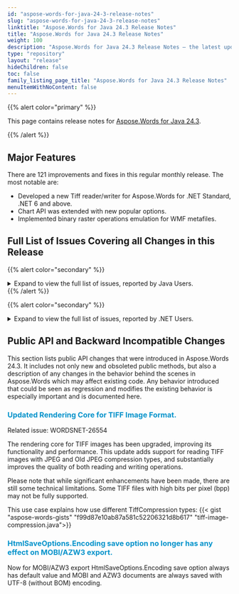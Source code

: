```yaml
---
id: "aspose-words-for-java-24-3-release-notes"
slug: "aspose-words-for-java-24-3-release-notes"
linktitle: "Aspose.Words for Java 24.3 Release Notes"
title: "Aspose.Words for Java 24.3 Release Notes"
weight: 100
description: "Aspose.Words for Java 24.3 Release Notes – the latest updates and fixes."
type: "repository"
layout: "release"
hideChildren: false
toc: false
family_listing_page_title: "Aspose.Words for Java 24.3 Release Notes"
menuItemWithNoContent: false
---
```


{{% alert color="primary" %}}

This page contains release notes for [Aspose.Words for Java 24.3](https://releases.aspose.com/words/java/24-3/).

{{% /alert %}}

## Major Features

There are 121 improvements and fixes in this regular monthly release. The most notable are:

- Developed a new Tiff reader/writer for Aspose.Words for .NET Standard, .NET 6 and above.
- Chart API was extended with new popular options.
- Implemented binary raster operations emulation for WMF metafiles.

## Full List of Issues Covering all Changes in this Release

{{% alert color="secondary" %}}
<details><summary>Expand to view the full list of issues, reported by Java Users.</summary>

|Key|Summary|Category|
| :- | :- | :- |
|WORDSJAVA-2918|TIFF image is distorted on rendering|Bug
|WORDSJAVA-2920|Endless readFully when converting docx with special TIF to PDF|Bug
|WORDSJAVA-2925|Images is rendered as red cross in Java|Bug
|WORDSJAVA-2915|WindowsNative_x64.dll caused EXCEPTION_ACCESS_VIOLATION|Bug

</details>
{{% /alert %}}

{{% alert color="secondary" %}}
<details><summary>Expand to view the full list of issues, reported by .NET Users.</summary>

|Key|Summary|Category|
| :- | :- | :- |
|WORDSNET-23404|Read and write table row widthAfter and widthBefore specified in percent units|New Feature
|WORDSNET-10633|Add support for the "vert" OpenType feature|New Feature
|WORDSNET-26554|Implement new Tiff reader/writer for .NetStandard/net6 based on BitMiracle.LibTiff.NET|New Feature
|WORDSNET-15898|Add feature to show/hide DataTable of chart|New Feature
|WORDSNET-25803|Add an ability to specify font of axis labels|New Feature
|WORDSNET-15891|Add feature to change the font size of Axis|New Feature
|WORDSNET-14235|Add feature to get/set the font of chart's elements|New Feature
|WORDSNET-15333|Support to modify font in existing chart|New Feature
|WORDSNET-23462|Use Word 2013 rules for hyphenation between pages and columns|New Feature
|WORDSNET-16583|cellspacing of a HTML table is not preserved in PDF|Enhencement
|WORDSNET-24901|Write Aspose.Words' version to AZW3 metadata when SaveOptions.ExportGeneratorName is enabled|Enhencement
|WORDSNET-10800|Incorrect NUMPAGES value in footer of document|Enhencement
|WORDSNET-22812|UpdateTableLayout breaks the table layout|Enhencement
|WORDSNET-14440|Table/Cell's width is changed after conversion from RTF to DOCX|Bug
|WORDSNET-15625|Width of table is increased in output PDF|Bug
|WORDSNET-10672|DOCX to PDF conversion issue with table's columns|Bug
|WORDSNET-10799|Incorrect page numbers in TOC field|Bug
|WORDSNET-11338|Table's layout is corrupted after conversion from DOC to PDF|Bug
|WORDSNET-12382|Shape position is changed after re-saving DOCX|Bug
|WORDSNET-22138|PDF output cuts off table / moves table too far off to the right|Bug
|WORDSNET-23655|Part of footer content is lost after rendering document|Bug
|WORDSNET-17037|DOCX to PDF - invalid table afer updateTableLayout()|Bug
|WORDSNET-26586|epub changes structure after load/save operations|Bug
|WORDSNET-26632|"INS sync failed" error when compare two documents|Bug
|WORDSNET-26529|Document.Compare throws System.InvalidOperationException|Bug
|WORDSNET-26610|System.InvalidOperationException exception without a message is thrown when saving a document to a stream|Bug
|WORDSNET-26542|Missed style element inside the head section with ToString|Bug
|WORDSNET-26378|InvalidCastException is thrown upon comparing document|Bug
|WORDSNET-26604|Incorrect formatting in footnotes after Merger|Bug
|WORDSNET-26603|Incorrect formatting for Heading style in Merger|Bug
|WORDSNET-26629|Font CourierNew is substituted with Times New Roman instead of Courier New|Bug
|WORDSNET-26599|Incorrect processing of Pattern color upon import PDF|Bug
|WORDSNET-26441|Application hangs upon updating fields|Bug
|WORDSNET-26437|Aspose.Words hangs upon updating fields|Bug
|WORDSNET-23670|Table column width is changed after open/save document|Bug
|WORDSNET-19759|Table formatting disturbed during appending documents|Bug
|WORDSNET-12590|Table's cells width are changed after re-saving DOCX|Bug
|WORDSNET-21613|Table contents are pushed toward right side of page after re-saving DOC|Bug
|WORDSNET-19902|Word Table formatting is changing while using Document.unprotect()|Bug
|WORDSNET-26544|Shadow is applied to text upon rendering|Bug
|WORDSNET-25722|Page size and orientation is changed after inserting HTML|Bug
|WORDSNET-26486|Linked SVG image in AZW3 document isn't displayed by calibre|Bug
|WORDSNET-26450|OLE object does not work after saving document as RTF second time|Bug
|WORDSNET-5289|Tables in RTF expand after rendering|Bug
|WORDSNET-6057|Width of merged table cell is calculated incorrectly|Bug
|WORDSNET-26171|Resetting italic does not work for runs inside office math|Bug
|WORDSNET-26536|Metered tests fail with 'There is no subscription' error|Bug
|WORDSNET-24165|AZW3 documents generated with non-default HtmlSaveOptions.Encoding cannot be opened|Bug
|WORDSNET-26617|The height of the bracket element, if last element inside is a bracket element|Bug
|WORDSNET-26531|Begining offset for wrapping formula if wrapIndent is zero|Bug
|WORDSNET-26609|Page numbers in TOC are incorrect after updating fields (Chinese)|Bug
|WORDSNET-26591|Incorrect offsets before and after script element due the neighbor element|Bug
|WORDSNET-26456|IndexOutOfRangeException is thrown upon saving document to TIFF|Bug
|WORDSNET-26512|TIFF image is inserted incorrectly in .NET Standard|Bug
|WORDSNET-26451|Paragraph in the table has heading style after importing MD|Bug
|WORDSNET-26509|Document.Compare throws System.InvalidOperationException: NC sync failed|Bug
|WORDSNET-26540|Field methods refactoring|Bug
|WORDSNET-26220|"Error! Not a valid bookmark self-reference." is shown after updating fields in the doucment|Bug
|WORDSNET-26420|Shapes are lost on document merging|Bug
|WORDSNET-26585|Dummy row is added after tbody in HTML|Bug
|WORDSNET-26413|Check whether Aspose.Words is vulnerable to CVE-2023-36884|Bug
|WORDSNET-26566|Empty page is added at the beginning of the document after comparing|Bug
|WORDSNET-26588|Content is missed after converting PDF to DOCX|Bug
|WORDSNET-26543|Shape is misplaced after rendering|Bug
|WORDSNET-26457|Odd shading appears in the rendered output|Bug
|WORDSNET-26402|StructuredDocumentTagRangeStart.GetChildNodes does not work as expected|Bug
|WORDSNET-25944|Incorrect table column widths on docx to pdf conversion|Bug
|WORDSNET-26000|Font size of the paragraph is changed after cloning an importing into another document|Bug
|WORDSNET-17728|Cover image is incorretly imported when converting from MOBI to DOCX|Bug
|WORDSNET-25580|DOCX to PDF: Numbering of list paragraphs incorrect|Bug
|WORDSNET-13784|Hebrew RTL text is getting reversed during Docx to Pdf conversion|Bug
|WORDSNET-26470|Underline is rendered with gap between list label and value|Bug
|WORDSNET-26568|IndexOutOfRangeException while building document layout|Bug
|WORDSNET-26526|IndexOutOfRangeException is thrown upon rendering document|Bug
|WORDSNET-26551|Part of content is moved to next page.|Bug
|WORDSNET-24849|Combination of non-breaking spaces and spaces is wrapped incorrectly in table cell|Bug
|WORDSNET-26229|Unrecognized character is shown at the end of the rich text SDT after exporting to PDF|Bug
|WORDSNET-26352|NullReferenceException is thrown upon rendering document|Bug
|WORDSNET-26309|Incorrect output DOCX document in .NET Standard|Bug
|WORDSNET-25607|Part of content is moved to previous page|Bug
|WORDSNET-25538|MHT to DOCX: Incorrect table alignment|Bug
|WORDSNET-26576|AiueoHalfWidth numbers replaced with english numbers in PDF|Bug
|WORDSNET-26347|NullReferenceException is thrown upon executing mail merge|Bug
|WORDSNET-26492|InvalidOperationException is thrown upon updating fields|Bug
|WORDSNET-26565|Incorrect line wrapping|Bug
|WORDSNET-26381|Inserting text to cell in XML-mapped cell-level structured document tag makes document corrupted|Bug
|WORDSNET-26485|Adding query string to image URL changes visual image size in output HTML|Bug
|WORDSNET-26484|Adding query string to image URL prevents WMF image from saving as SVG|Bug
|WORDSNET-26504|InvalidOperationException is thrown upon comparing document|Bug
|WORDSNET-26367|NullReferenceException is thrown upon inserting SVG|Bug
|WORDSNET-26539|Part of content is moved to next page|Bug
|WORDSNET-26479|The brackets in math formulas are wrapped incorrectly|Bug
|WORDSNET-26547|Metafile is rendered improperly in .NET Standard and Java|Bug
|WORDSNET-26614|NullReferenceException is thrown upon comparing documents|Bug
|WORDSNET-26439|Aspose.Words hangs upon updating fields|Bug
|WORDSNET-26455|Adobe Acrobat Reader and WPS office hang while printing PDF file produced by Aspose.Words|Bug
|WORDSNET-26608|Chinese text is wrapped improperly|Bug
|WORDSNET-21010|Merging sections appends suffix to paragraph anchor names when a doc is saved as HTML|Bug
|WORDSNET-26158|Image is rotated after conversion from MHTML|Bug
|WORDSNET-25987|Table goes outside page boundaries after inserting HTML.|Bug
|WORDSNET-12938|Combining tables corrupt table's layout|Bug
|WORDSNET-25671|Convert multipage Word document to Excel document with multiple sheets|Bug
|WORDSNET-26481|OutOfMemory Exception upon saving a Document parallel in PDF|Bug
|WORDSNET-26506|Shape position is incorrect after rendering|Bug
|WORDSNET-26584|SKIPIF field does not work with de-AT (German (Austria)) culture|Bug
|WORDSNET-26471|FailedJobRegistry when ShapeRenderer is used in Redis Queue |Bug
|WORDSNET-26640|InvalidOperationException is thrown upon comparing document|Bug
|WORDSNET-10857|Horizontal position of floater table is wrong|Bug
|WORDSNET-11545|Incorrect vertical position of shapes with effects|Bug
|WORDSNET-18398|Bad Calibri font DOCX to PDF rendering for Arabic|Bug
|WORDSNET-15767|Hebrew text becomes reverse after conversion from DOCX to PDF|Bug
|WORDSNET-16787|DOC to PDF conversion issue with Hebrew text direction right to left|Bug
|WORDSNET-19488|Table Indention wrong when table with cellpadding inserted from HTML|Bug
|WORDSNET-17653|DOCX to PDF conversion issue with Thai text rendering|Bug
|WORDSNET-5308|Part of content is moved to the previous page during rendering|Bug
|WORDSNET-5486|Position of Foot note is incorrect during rendering|Bug
|WORDSNET-19872|Content right aligned, truncated and lost in PDF|
</details>

## Public API and Backward Incompatible Changes

This section lists public API changes that were introduced in Aspose.Words 24.3. It includes not only new and obsoleted public methods, but also a description of any changes in the behavior behind the scenes in Aspose.Words which may affect existing code. Any behavior introduced that could be seen as regression and modifies the existing behavior is especially important and is documented here.

### <span style="color: #0593cb;">Updated Rendering Core for TIFF Image Format.</span>

Related issue: WORDSNET-26554

The rendering core for TIFF images has been upgraded, improving its functionality and performance. This update adds support for reading TIFF images with JPEG and Old JPEG compression types, and substantially improves the quality of both reading and writing operations.

Please note that while significant enhancements have been made, there are still some technical limitations. Some TIFF files with high bits per pixel (bpp) may not be fully supported.

This use case explains how use different TiffCompression types:
{{< gist "aspose-words-gists" "f99d87e10ab87a581c52206321d8b617" "tiff-image-compression.java">}}

### <span style="color: #0593cb;">HtmlSaveOptions.Encoding save option no longer has any effect on MOBI/AZW3 export.</span>

Now for MOBI/AZW3 export HtmlSaveOptions.Encoding save option always has default value and MOBI and AZW3 documents are always saved with UTF-8 (without BOM) encoding.
